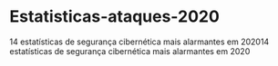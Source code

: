 # Estatisticas-ataques-2020
14 estatísticas de segurança cibernética mais alarmantes em 202014 estatísticas de segurança cibernética mais alarmantes em 2020
